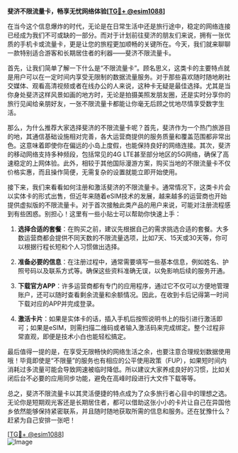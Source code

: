 **斐济不限流量卡，畅享无忧网络体验[[TG💪+ @esim1088](https://t.me/s/esim1088)]**

在当今这个信息爆炸的时代，无论是在日常生活中还是旅行途中，稳定的网络连接已经成为我们不可或缺的一部分。而对于计划前往斐济的朋友们来说，拥有一张优质的手机卡或流量卡，更是让您的旅程更加顺畅的关键所在。今天，我们就来聊聊一款特别适合游客和长期居住者的利器——斐济不限流量卡。

首先，让我们简单了解一下什么是“不限流量卡”。顾名思义，这类卡的主要特点就是用户可以在一定时间内享受无限制的数据流量服务。对于那些喜欢随时随地刷社交媒体、观看高清视频或者在线办公的人来说，这种卡无疑是最佳选择。尤其是当你身处斐济这样风景如画的地方时，无论是拍摄美照发朋友圈，还是实时分享你的旅行见闻给亲朋好友，一张不限流量卡都能让你毫无后顾之忧地尽情享受数字生活。

那么，为什么推荐大家选择斐济的不限流量卡呢？首先，斐济作为一个热门旅游目的地，其通信基础设施相对完善，各大运营商提供的服务质量和覆盖范围都非常出色。这意味着即使你在偏远的小岛上度假，也能保持良好的网络连接。其次，斐济的移动网络支持多种频段，包括常见的4G LTE甚至部分地区的5G网络，确保了高速稳定的上网体验。此外，相较于其他国际漫游方案，购买当地的不限流量卡不仅价格实惠，而且操作简便，无需复杂的设置就能立即开始使用。

接下来，我们来看看如何注册和激活斐济的不限流量卡。通常情况下，这类卡片会以实体卡的形式出售，但近年来随着eSIM技术的发展，越来越多的运营商也开始提供虚拟版的不限流量卡。对于首次接触此类产品的用户来说，可能对注册流程感到有些困惑。别担心！这里有一些小贴士可以帮助你快速上手：

1. **选择合适的套餐**：在购买之前，建议先根据自己的需求挑选合适的套餐。大多数运营商都会提供不同天数的不限流量选项，比如7天、15天或30天等，你可以根据行程长短和个人习惯做出选择。
   
2. **准备必要的信息**：在注册过程中，通常需要填写一些基本信息，例如姓名、护照号码以及联系方式等。确保这些资料准确无误，以免影响后续的服务开通。

3. **下载官方APP**：许多运营商都有专门的应用程序，通过它不仅可以方便地管理账户，还可以随时查看剩余流量和余额情况。因此，在收到卡后记得第一时间下载对应的APP并完成登录。

4. **激活卡片**：如果是实体卡的话，插入手机后按照说明书上的指引进行激活即可；如果是eSIM，则需扫描二维码或者输入激活码来完成绑定。整个过程非常直观，即便是技术小白也能轻松搞定。

最后值得一提的是，在享受无限畅快的网络生活之余，也要注意合理规划数据使用哦！毕竟即使是“不限量”的服务也有相应的公平使用政策（FUP），如果短时间内消耗过多流量可能会导致网速被临时降低。所以建议大家养成良好的习惯，比如关闭后台不必要的应用同步功能，避免在高峰时段进行大文件下载等等。

总之，斐济不限流量卡以其灵活便捷的特点成为了众多旅行者心目中的理想之选。无论你是短期观光客还是长期居住者，都可以借助这张小小的卡片让自己在异国他乡依然能够保持紧密联系，并且随时随地获取所需的信息和服务。还在犹豫什么？赶紧为自己安排一张吧！

[[TG💪+ @esim1088](https://t.me/s/esim1088)]  
![Image](https://i.postimg.cc/4NQfJmqS/Snipaste-2025-05-13-00-14-12.png)